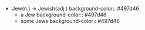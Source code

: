 - Jew(n.) -> Jewish(adj.)
  background-color:: #497d46
	- a Jew
	  background-color:: #497d46
	- some Jews
	  background-color:: #497d46